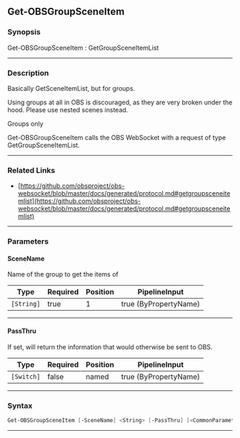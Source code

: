 Get-OBSGroupSceneItem
---------------------
### Synopsis
Get-OBSGroupSceneItem : GetGroupSceneItemList

---
### Description

Basically GetSceneItemList, but for groups.

Using groups at all in OBS is discouraged, as they are very broken under the hood. Please use nested scenes instead.

Groups only


Get-OBSGroupSceneItem calls the OBS WebSocket with a request of type GetGroupSceneItemList.

---
### Related Links
* [https://github.com/obsproject/obs-websocket/blob/master/docs/generated/protocol.md#getgroupsceneitemlist](https://github.com/obsproject/obs-websocket/blob/master/docs/generated/protocol.md#getgroupsceneitemlist)



---
### Parameters
#### **SceneName**

Name of the group to get the items of






|Type      |Required|Position|PipelineInput        |
|----------|--------|--------|---------------------|
|`[String]`|true    |1       |true (ByPropertyName)|



---
#### **PassThru**

If set, will return the information that would otherwise be sent to OBS.






|Type      |Required|Position|PipelineInput        |
|----------|--------|--------|---------------------|
|`[Switch]`|false   |named   |true (ByPropertyName)|



---
### Syntax
```PowerShell
Get-OBSGroupSceneItem [-SceneName] <String> [-PassThru] [<CommonParameters>]
```
---
